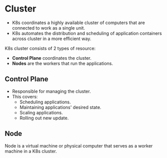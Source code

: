 # Cluster
- K8s coordinates a highly available cluster of computers that are connected to
  work as a single unit.
- K8s automates the distribution and scheduling of application containers across
  cluster in a more efficient way.


K8s cluster consists of 2 types of resource:
- **Control Plane** coordinates the cluster.
- **Nodes** are the workers that run the applications.

## Control Plane
- Responsible for managing the cluster.
- This covers:
    - Scheduling applications.
    - Maintaining applications' desired state.
    - Scaling applications.
    - Rolling out new update.

## Node
Node is a virtual machine or physical computer that serves as a worker machine
in a K8s cluster.

